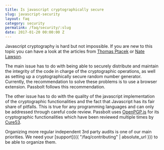 ```yaml
---
title: Is javascript cryptographically secure
slug: javascript-security
layout: faq
category: security
permalink: /faq/security/:slug
date: 2017-01-20 00:00:00 Z
---
```


Javascript cryptography is hard but not impossible.
If you are new to this topic you can have a look at the articles from 
[Thomas Ptacek](https://www.nccgroup.trust/us/about-us/newsroom-and-events/blog/2011/august/javascript-cryptography-considered-harmful/) 
or 
[Nate Lawson](http://rdist.root.org/2010/11/29/final-post-on-javascript-crypto/).

The main issue has to do with being able to securely distribute and maintain the integrity of the 
code in charge of the cryptographic operations, as well as setting up a cryptographically secure random 
number generator. Currently, the recommendation to solve these problems is to use a browser extension. 
Passbolt follows this recommendation.

The other issue has to do with the quality of the javascript implementation of the cryptographic 
functionalities and the fact that Javascript has its fair share of pitfalls. This is true for any 
programming languages and can only be addressed through careful code review. Passbolt uses 
[OpenPGP.js](https://github.com/openpgpjs/openpgpjs) for 
its cryptographic functionalities which have been reviewed multiple times by 
[Cure53](https://github.com/openpgpjs/openpgpjs/wiki/Cure53-security-audit).

Organizing more regular independent 3rd party audits is one of our main priorities. We need your 
[support]({{ "/faq/contributing" | absolute_url }}) to be able to organize them.
